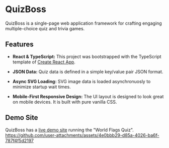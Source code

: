 # QuizBoss

QuizBoss is a single-page web application framework for crafting engaging multiple-choice quiz and trivia games.

## Features

* **React & TypeScript:** This project was bootstrapped with the TypeScript template of [Create React App](https://github.com/facebook/create-react-app).

* **JSON Data:** Quiz data is defined in a simple key/value pair JSON format.

* **Async SVG Loading:** SVG image data is loaded asynchronuosly to minimize startup wait times.

* **Mobile-First Responsive Design:** The UI layout is designed to look great on mobile devices. It is built with pure vanilla CSS.

## Demo Site

QuizBoss has a [live demo site](https://white-desert-06da4b010.5.azurestaticapps.net/) running the "World Flags Quiz".
https://github.com/user-attachments/assets/4e0bbb29-d85a-4026-ba6f-787f4f5d2197






